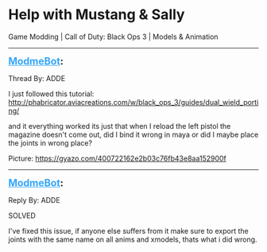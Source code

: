 # Help with Mustang & Sally
Game Modding | Call of Duty: Black Ops 3 | Models & Animation

---
<strong style="font-size: 1.4em;"><span style="text-decoration: underline;text-decoration-color: #34a7f9;"><span style="color:#34a7f9;">ModmeBot</span></span>:</strong>

<p>Thread By: ADDE<br /><p style="text-align:left;">I just followed this tutorial: <a href="http://phabricator.aviacreations.com/w/black_ops_3/guides/dual_wield_porting/">http://phabricator.aviacreations.com/w/black_ops_3/guides/dual_wield_porting/</a></p><p style="text-align:left;">and it everything worked its just that when I reload the left pistol the magazine doesn&#39;t come out, did I bind it wrong in maya or did I maybe place the joints in wrong place?</p><p style="text-align:left;">Picture: <a href="https://gyazo.com/400722162e2b03c76fb43e8aa152900f">https://gyazo.com/400722162e2b03c76fb43e8aa152900f</a> </p><p style="text-align:left;"></p></p>

---
<strong style="font-size: 1.4em;"><span style="text-decoration: underline;text-decoration-color: #34a7f9;"><span style="color:#34a7f9;">ModmeBot</span></span>:</strong>

<p>Reply By: ADDE<br /><p style="text-align:left;">SOLVED</p><p style="text-align:left;">I&#39;ve fixed this issue, if anyone else suffers from it make sure to export the joints with the same name on all anims and xmodels, thats what i did wrong.</p><p style="text-align:left;"></p></p>
